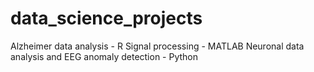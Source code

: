 # data_science_projects
Alzheimer data analysis - R
Signal processing - MATLAB
Neuronal data analysis and EEG anomaly detection - Python
